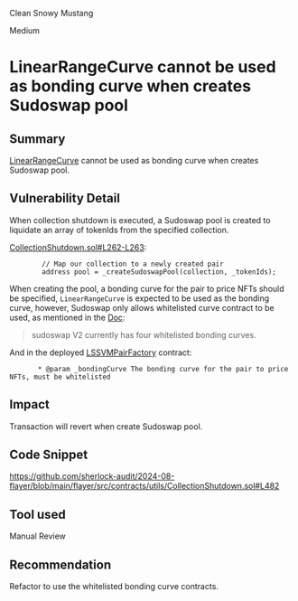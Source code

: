 Clean Snowy Mustang

Medium

# LinearRangeCurve cannot be used as bonding curve when creates Sudoswap pool

## Summary

[LinearRangeCurve](https://github.com/sherlock-audit/2024-08-flayer/blob/main/flayer/src/contracts/lib/LinearRangeCurve.sol#L17C10-L17C26) cannot be used as bonding curve when creates Sudoswap pool.

## Vulnerability Detail

When collection shutdown is executed, a Sudoswap pool is created to liquidate an array of tokenIds from the specified collection. 

[CollectionShutdown.sol#L262-L263](https://github.com/sherlock-audit/2024-08-flayer/blob/main/flayer/src/contracts/utils/CollectionShutdown.sol#L262-L263):
```solidity
        // Map our collection to a newly created pair
        address pool = _createSudoswapPool(collection, _tokenIds);
```

When creating the pool, a bonding curve for the pair to price NFTs should be specified, `LinearRangeCurve` is expected to be used as the bonding curve, however, Sudoswap only allows whitelisted curve contract to be used, as mentioned in the [Doc](https://docs.sudoswap.xyz/reference/pricing/):
> sudoswap V2 currently has four whitelisted bonding curves.

And in the deployed [LSSVMPairFactory](https://basescan.org/address/0x605145D263482684590f630E9e581B21E4938eb8#code#F1#L127) contract:
```solidity
       * @param _bondingCurve The bonding curve for the pair to price NFTs, must be whitelisted
```

## Impact

Transaction will revert when create Sudoswap pool.

## Code Snippet

https://github.com/sherlock-audit/2024-08-flayer/blob/main/flayer/src/contracts/utils/CollectionShutdown.sol#L482

## Tool used

Manual Review

## Recommendation

Refactor to use the whitelisted bonding curve contracts.